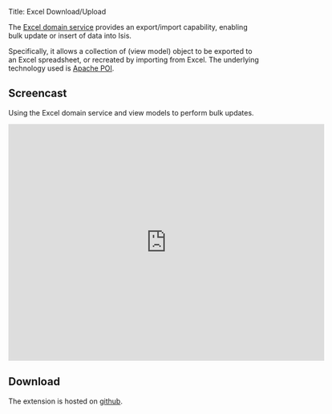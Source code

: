 Title: Excel Download/Upload

The [Excel domain service](https://github.com/danhaywood/isis-domainservice-excel) provides an export/import capability, enabling bulk update or insert of data into Isis.

Specifically, it allows a collection of (view model) object to be exported to an Excel spreadsheet, or recreated by importing from Excel. The underlying technology used is [Apache POI](http://poi.apache.org).


## <a name="screencast"></a>Screencast

Using the Excel domain service and view models to perform bulk updates.

<iframe width="630" height="472" src="http://www.youtube.com/embed/8SsRDhCUuRc" frameborder="0" allowfullscreen></iframe>

    
## Download

The extension is hosted on [github](https://github.com/danhaywood/isis-domainservice-excel).
